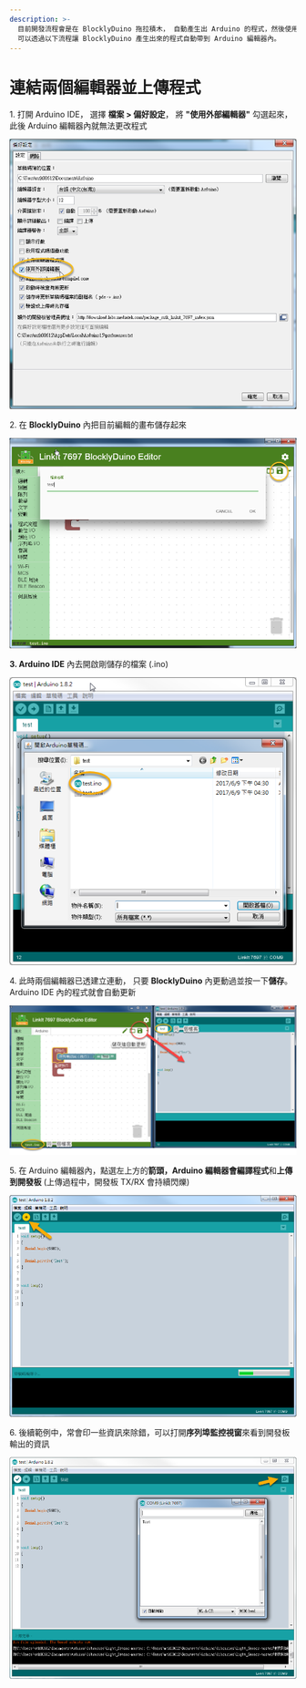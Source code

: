```yaml
---
description: >-
  目前開發流程會是在 BlocklyDuino 拖拉積木， 自動產生出 Arduino 的程式，然後使用 Arduino 編輯器來編譯和上傳。
  可以透過以下流程讓 BlocklyDuino 產生出來的程式自動帶到 Arduino 編輯器內。
---
```


# 連結兩個編輯器並上傳程式

1\. 打開 Arduino IDE，  選擇 **檔案 > 偏好設定**，  將 **"使用外部編輯器"** 勾選起來， 此後 Arduino 編輯器內就無法更改程式

![](../../.gitbook/assets/image-24.png)

2\. 在 **BlocklyDuino** 內把目前編輯的畫布儲存起來

![](../../.gitbook/assets/image-25.png)

**3. Arduino IDE** 內去開啟剛儲存的檔案 (.ino)

![](<../../.gitbook/assets/image-26 (1).png>)

4\. 此時兩個編輯器已透建立連動， 只要 **BlocklyDuino** 內更動過並按一下**儲存**。 Arduino IDE 內的程式就會自動更新

![](../../.gitbook/assets/image-27.png)

5\. 在 Arduino 編輯器內，點選左上方的**箭頭，**Arduino** **編輯器會**編譯程式**和**上傳到開發板** (上傳過程中，開發板 TX/RX 會持續閃爍)

![](../../.gitbook/assets/image-28.png)

6\. 後續範例中，常會印一些資訊來除錯，可以打開**序列埠監控視窗**來看到開發板輸出的資訊

![](../../.gitbook/assets/image-29.png)

